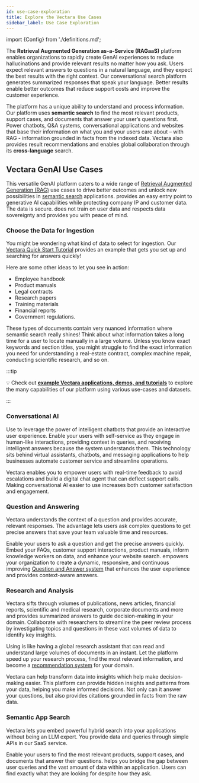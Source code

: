 ```yaml
---
id: use-case-exploration
title: Explore the Vectara Use Cases
sidebar_label: Use Case Exploration
---
```


import {Config} from './definitions.md';

The <Config v="names.product"/> **Retrieval Augmented Generation as-a-Service 
(RAGaaS)** platform enables organizations to rapidly create GenAI experiences 
to reduce hallucinations and provide relevant results no matter how you 
ask. Users expect relevant answers to questions in a natural language, and 
they expect the best results with the right context. Our conversational search 
platform generates summarized responses that speak your language. Better 
results enable better outcomes that reduce support costs and improve the 
customer experience.

The <Config v="names.product"/> platform has a unique ability to understand and process 
information. Our platform uses **semantic search** to find the most relevant 
products, support cases, and documents that answer your user’s questions first. 
Power chatbots, Q&A systems, conversational applications and websites that base 
their information on what you and your users care about – with RAG - information 
grounded in facts from the indexed data. Vectara also provides result 
recommendations and enables global collaboration through its 
**cross-language** search.

## Vectara GenAI Use Cases

This versatile <Config v="names.product"/> GenAI platform caters to a wide range of 
[Retrieval Augmented Generation (RAG)](/docs/learn/grounded-generation/grounded-generation-overview) use cases to drive better outcomes and 
unlock new possibilities in [semantic search](/docs/learn/semantic-search/semantic-search-overview) 
applications. <Config v="names.product"/> provides an easy entry point to generative AI 
capabilities while protecting company IP and customer data. The data 
is secure. <Config v="names.product"/> does not train on user data and respects data 
sovereignty and provides you with peace of mind.

### Choose the Data for Ingestion

You might be wondering what kind of data to select for ingestion. Our [Vectara Quick Start Tutorial](/docs/quickstart)
provides an example that gets you set up and searching for answers quickly!

Here are some other ideas to let you see <Config v="names.product"/> in action:

* Employee handbook
* Product manuals
* Legal contracts
* Research papers
* Training materials
* Financial reports
* Government regulations.

These types of documents contain very nuanced information where semantic search 
really shines! Think about what information takes a long time for a user to 
locate manually in a large volume. Unless you know exact keywords and section 
titles, you might struggle to find the exact information you need for understanding 
a real-estate contract, complex machine repair, conducting scientific 
research, and so on.

:::tip

:bulb: Check out [**example Vectara applications, demos, and tutorials**](http://vectara.com/demos/) to explore 
the many capabilities of our platform using various use-cases and datasets.

:::

### Conversational AI

Use <Config v="names.product"/> to leverage the power of intelligent chatbots that provide 
an interactive user experience. Enable your users with self-service as they engage 
in human-like interactions, providing context in queries, and receiving 
intelligent answers because the system understands them. This technology 
sits behind virtual assistants, chatbots, and messaging applications to 
help businesses automate customer service and streamline operations. 

Vectara enables you to empower users with real-time feedback to avoid 
escalations and build a digital chat agent that can deflect support 
calls. Making conversational AI easier to use increases both customer 
satisfaction and engagement.


### Question and Answering

Vectara understands the context of a question and provides accurate, relevant 
responses. The <Config v="names.product"/> advantage lets users ask complex questions to get 
precise answers that save your team valuable time and resources.

Enable your users to ask a question and get the precise answers quickly. Embed 
your FAQs, customer support interactions, product manuals, inform knowledge 
workers on data, and enhance your website search. <Config v="names.product"/> empowers your 
organization to create a dynamic, responsive, and continuous improving [Question 
and Answer system](/docs/learn/question-answer/question-answer-overview) that enhances the user experience and provides context-aware answers.

### Research and Analysis

Vectara sifts through volumes of publications, news articles, financial reports, 
scientific and medical research, corporate documents and more and provides 
summarized answers to guide decision-making in your domain. Collaborate with 
researchers to streamline the peer review process by investigating topics and 
questions in these vast volumes of data to identify key insights. 

Using <Config v="names.product"/> is like having a global research assistant that 
can read and understand large volumes of documents in an instant. Let the 
platform speed up your research process, find the most relevant information, 
and become a [recommendation system](/docs/learn/recommendation-systems/recommender-overview) for your domain.

Vectara can help transform data into insights which help make decision-making 
easier. This platform can provide hidden insights and patterns from your data, 
helping you make informed decisions. Not only can it answer your questions, 
but also provides citations grounded in facts from the raw data.


### Semantic App Search

Vectara lets you embed powerful hybrid search into your applications without 
being an LLM expert. You provide data and queries through simple APIs in 
our SaaS service. 

Enable your users to find the most relevant products, support cases, and 
documents that answer their questions. <Config v="names.product"/> helps you 
bridge the gap between user queries and the vast amount of data within 
an application. Users can find exactly what they are looking for despite 
how they ask.